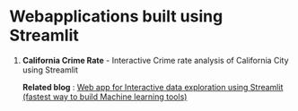 # Webapplications built using Streamlit

1. **California Crime Rate** - Interactive Crime rate analysis of California City using Streamlit
   
   __**Related blog**__ : [Web app for Interactive data exploration using Streamlit (fastest way to build Machine learning tools)](https://medium.com/analytics-vidhya/web-app-for-interactive-data-exploration-usig-streamlit-fastest-way-to-build-machine-learning-563783aa0a81?source=friends_link&sk=e2a781d16ac342b9f5c1a0a0ad4afdaf)


